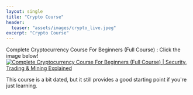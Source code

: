 ```yaml
---
layout: single
title: "Crypto Course"
header:
  teaser: "assets/images/crypto_live.jpeg"
excerpt: "Crypto Course"
---
```

Complete Cryptocurrency Course For Beginners (Full Course) : Click the image below!<br>
[![Complete Cryptocurrency Course For Beginners (Full Course) | Security, Trading & Mining Explained](https://img.youtube.com/vi/niS-VHNhEIo/0.jpg)](https://www.youtube.com/watch?v=niS-VHNhEIo)

This course is a bit dated, but it still provides a good starting point if you're just learning.
